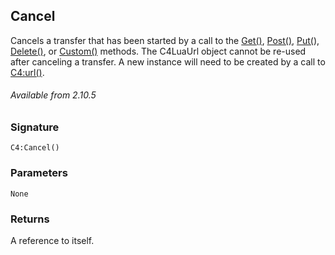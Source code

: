 ## Cancel

Cancels a transfer that has been started by a call to the [Get()][1], [Post()][2], [Put(][3]), [Delete()][4], or [Custom()][5] methods. The C4LuaUrl object cannot be re-used after canceling a transfer.  A new instance will need to be created by a call to [C4:url()][6].

###### Available from 2.10.5


### Signature

`C4:Cancel()`


### Parameters

`None`


### Returns

A reference to itself.

[1]:	https://control4.github.io/docs-driverworks-api/#get
[2]:	https://control4.github.io/docs-driverworks-api/#post
[3]:	https://control4.github.io/docs-driverworks-api/#put
[4]:	https://control4.github.io/docs-driverworks-api/#delete
[5]:	https://control4.github.io/docs-driverworks-api/#custom
[6]:	https://control4.github.io/docs-driverworks-api/#url-interface
